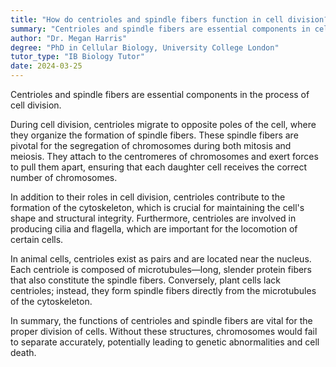 ```yaml
---
title: "How do centrioles and spindle fibers function in cell division?"
summary: "Centrioles and spindle fibers are essential components in cell division, facilitating the organization and separation of chromosomes to ensure proper distribution to daughter cells."
author: "Dr. Megan Harris"
degree: "PhD in Cellular Biology, University College London"
tutor_type: "IB Biology Tutor"
date: 2024-03-25
---
```


Centrioles and spindle fibers are essential components in the process of cell division.

During cell division, centrioles migrate to opposite poles of the cell, where they organize the formation of spindle fibers. These spindle fibers are pivotal for the segregation of chromosomes during both mitosis and meiosis. They attach to the centromeres of chromosomes and exert forces to pull them apart, ensuring that each daughter cell receives the correct number of chromosomes.

In addition to their roles in cell division, centrioles contribute to the formation of the cytoskeleton, which is crucial for maintaining the cell's shape and structural integrity. Furthermore, centrioles are involved in producing cilia and flagella, which are important for the locomotion of certain cells.

In animal cells, centrioles exist as pairs and are located near the nucleus. Each centriole is composed of microtubules—long, slender protein fibers that also constitute the spindle fibers. Conversely, plant cells lack centrioles; instead, they form spindle fibers directly from the microtubules of the cytoskeleton.

In summary, the functions of centrioles and spindle fibers are vital for the proper division of cells. Without these structures, chromosomes would fail to separate accurately, potentially leading to genetic abnormalities and cell death.
    